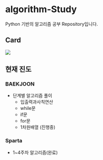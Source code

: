 # algorithm-Study
Python 기반의 알고리즘 공부 Repository입니다.

## Card
<div>
  <img align='center' src="http://mazassumnida.wtf/api/v2/generate_badge?boj=zozo1591">
</div>

## 현재 진도
### BAEKJOON
- 단계별 알고리즘 풀이
  - 입출력과사칙연산
  - while문
  - if문
  - for문
  - 1차원배열 (진행중)

### Sparta
- 1~4주차 알고리즘(완료)
